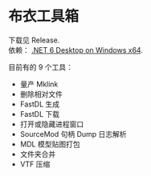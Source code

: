 # 布衣工具箱

下载见 Release.   
依赖： [.NET 6 Desktop on Windows x64](https://dotnet.microsoft.com/zh-cn/download/dotnet/6.0).   

目前有的 9 个工具：  
- 量产 Mklink
- 删除相对文件
- FastDL 生成
- FastDL 下载
- 打开或隐藏进程窗口
- SourceMod 句柄 Dump 日志解析
- MDL 模型贴图打包
- 文件夹合并
- VTF 压缩